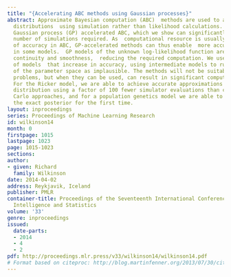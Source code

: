 ```yaml
---
title: "{Accelerating ABC methods using Gaussian processes}"
abstract: Approximate Bayesian computation (ABC)  methods are used to approximate  posterior
  distributions  using simulation rather than likelihood calculations. We introduce
  Gaussian process (GP) accelerated ABC, which we show can significantly reduce the
  number of simulations required. As  computational resource is usually the main determinant
  of accuracy in ABC, GP-accelerated methods can thus enable  more accurate inference
  in some models.  GP models of the unknown log-likelihood function are  used to exploit
  continuity and smoothness,  reducing the required computation. We use a sequence
  of models  that increase in accuracy, using intermediate models to rule out regions
  of the parameter space as implausible. The methods will not be suitable for all
  problems, but when they can be used, can result in significant computational savings.
  For the Ricker model, we are able to achieve accurate approximations to the posterior
  distribution using a factor of 100 fewer simulator evaluations than comparable Monte
  Carlo approaches, and for a population genetics model we are able to approximate
  the exact posterior for the first time.
layout: inproceedings
series: Proceedings of Machine Learning Research
id: wilkinson14
month: 0
firstpage: 1015
lastpage: 1023
page: 1015-1023
sections: 
author:
- given: Richard
  family: Wilkinson
date: 2014-04-02
address: Reykjavik, Iceland
publisher: PMLR
container-title: Proceedings of the Seventeenth International Conference on Artificial
  Intelligence and Statistics
volume: '33'
genre: inproceedings
issued:
  date-parts:
  - 2014
  - 4
  - 2
pdf: http://proceedings.mlr.press/v33/wilkinson14/wilkinson14.pdf
# Format based on citeproc: http://blog.martinfenner.org/2013/07/30/citeproc-yaml-for-bibliographies/
---
```

